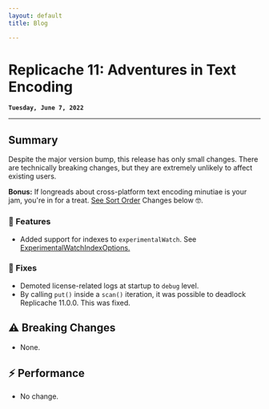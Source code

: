 ```yaml
---
layout: default
title: Blog

---
```


# **Replicache 11: Adventures in Text Encoding**

**`Tuesday, June 7, 2022`**

<hr>

## **Summary**

Despite the major version bump, this release has only small changes. There are technically breaking changes, but they are extremely unlikely to affect existing users.

**Bonus:** If longreads about cross-platform text encoding minutiae is your jam, you're in for a treat. [See Sort Order](#) Changes below 🤓.


### **🎁 Features**

* Added support for indexes to <code>experimentalWatch</code>. See [ExperimentalWatchIndexOptions.](#)

### **🧰 Fixes**

* Demoted license-related logs at startup to <code>debug</code> level.
* By calling <code>put()</code> inside a <code>scan()</code> iteration, it was possible to deadlock Replicache 11.0.0. This was fixed.


## ⚠️ **Breaking Changes**

* None.

## ⚡️ **Performance**

* No change.

